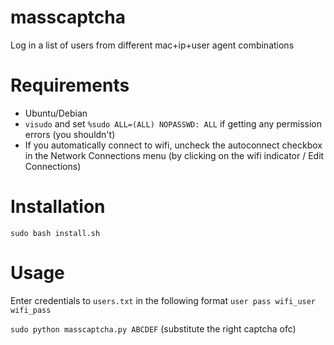 # masscaptcha
Log in a list of users from different mac+ip+user agent combinations

# Requirements

* Ubuntu/Debian
* `visudo` and set `%sudo ALL=(ALL) NOPASSWD: ALL` if getting any permission errors (you shouldn't)
* If you automatically connect to wifi, uncheck the autoconnect checkbox in the Network Connections menu (by clicking on the wifi indicator / Edit Connections)

# Installation
`sudo bash install.sh`

# Usage

Enter credentials to `users.txt` in the following format `user pass wifi_user wifi_pass`

`sudo python masscaptcha.py ABCDEF` (substitute the right captcha ofc)
